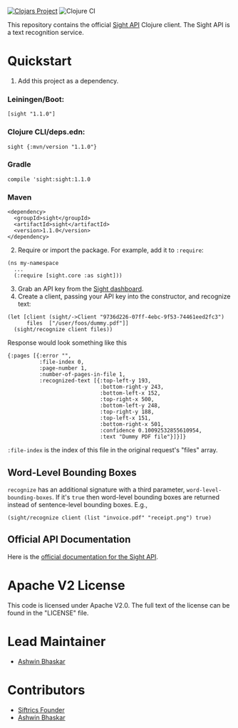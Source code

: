 [![Clojars Project](https://img.shields.io/clojars/v/sight.svg)](https://clojars.org/sight) ![Clojure CI](https://github.com/ashwinbhaskar/sight-clojure/workflows/Clojure%20CI/badge.svg)

This repository contains the official [Sight API](https://siftrics.com/) Clojure client. The Sight API is a text recognition service.

# Quickstart

1. Add this project as a dependency.

### Leiningen/Boot:

```
[sight "1.1.0"]
```

### Clojure CLI/deps.edn:

```
sight {:mvn/version "1.1.0"}
```

### Gradle

```
compile 'sight:sight:1.1.0
```

### Maven

```
<dependency>
  <groupId>sight</groupId>
  <artifactId>sight</artifactId>
  <version>1.1.0</version>
</dependency>
```

2. Require or import the package. For example, add it to `:require`:

```
(ns my-namespace
  ...
  (:require [sight.core :as sight]))
```

3. Grab an API key from the [Sight dashboard](https://siftrics.com/).
4. Create a client, passing your API key into the constructor, and recognize text:

```
(let [client (sight/->Client "9736d226-07ff-4ebc-9f53-74461eed2fc3")
      files  ["/user/foos/dummy.pdf"]]
  (sight/recognize client files))
```

Response would look something like this
```
{:pages [{:error "",
          :file-index 0,
          :page-number 1,
          :number-of-pages-in-file 1,
          :recognized-text [{:top-left-y 193,
                             :bottom-right-y 243,
                             :bottom-left-x 152,
                             :top-right-x 500,
                             :bottom-left-y 248,
                             :top-right-y 188,
                             :top-left-x 151,
                             :bottom-right-x 501,
                             :confidence 0.10092532855610954,
                             :text "Dummy PDF file"}]}]}

```

`:file-index` is the index of this file in the original request's "files" array.

## Word-Level Bounding Boxes

`recognize` has an additional signature with a third parameter, `word-level-bounding-boxes`. If it's `true` then word-level bounding boxes are returned instead of sentence-level bounding boxes. E.g.,

```
(sight/recognize client (list "invoice.pdf" "receipt.png") true)
```

## Official API Documentation

Here is the [official documentation for the Sight API](https://siftrics.com/docs/sight.html).

# Apache V2 License

This code is licensed under Apache V2.0. The full text of the license can be found in the "LICENSE" file.

# Lead Maintainer

* [Ashwin Bhaskar](https://github.com/ashwinbhaskar)

# Contributors

* [Siftrics Founder](https://github.com/siftrics/)
* [Ashwin Bhaskar](https://github.com/ashwinbhaskar) 
